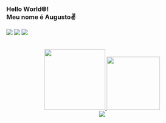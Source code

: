 <h3>Hello World🌐! <br>Meu nome é Augusto✌️</h3>

<div>
    <a href="https://www.instagram.com/augusto_westphall/"><img src="https://img.shields.io/badge/Instagram-E4405F?style=for-the-badge&logo=instagram&logoColor=white"></a>
    <a href="https://www.linkedin.com/in/augusto-westphal-67b7b3230/"><img src="https://img.shields.io/badge/LinkedIn-0077B5?style=for-the-badge&logo=linkedin&logoColor=white"></a>
    <a href="https://discord.gg/DX8tAjUTRy"><img src="https://img.shields.io/badge/Discord-7289DA?style=for-the-badge&logo=discord&logoColor=white"></a>
 </div>
<br>
<br>
</div>
<div align="center">
  <a href="https://github.com/AugustoGitH">
  <img height="160em" src="https://github-readme-stats.vercel.app/api?username=AugustoGitH&show_icons=true&theme=github_dark&include_all_commits=true&count_private=true"/>
  <img height="140em" src="https://github-readme-stats.vercel.app/api/top-langs/?username=AugustoGitH&layout=compact&langs_count=7&theme=github_dark"/>
</div>

<div align="center">
<img src="https://jovemnerd.com.br/wp-content/uploads/2017/09/mario-punch.gif">
</div><br><br>
 
 
 
 
 



